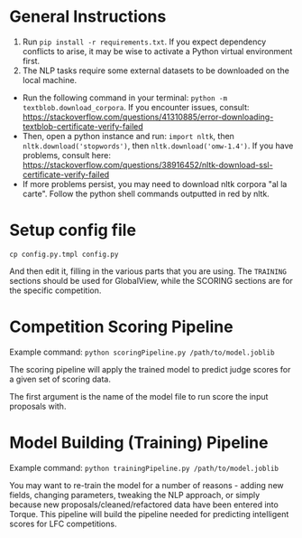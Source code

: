 # General Instructions

1. Run `pip install -r requirements.txt`. If you expect dependency conflicts to arise, it may be wise to activate a Python virtual environment first.
2. The NLP tasks require some external datasets to be downloaded on the local machine. 
  - Run the following command in your terminal: `python -m textblob.download_corpora`. If you encounter issues, consult: https://stackoverflow.com/questions/41310885/error-downloading-textblob-certificate-verify-failed
  - Then, open a python instance and run: `import nltk`, then `nltk.download('stopwords')`, then `nltk.download('omw-1.4')`. If you have problems, consult here: https://stackoverflow.com/questions/38916452/nltk-download-ssl-certificate-verify-failed
  - If more problems persist, you may need to download nltk corpora "al la carte". Follow the python shell commands outputted in red by nltk.

# Setup config file

`cp config.py.tmpl config.py`

And then edit it, filling in the various parts that you are using.  The `TRAINING` sections should be used for GlobalView, while the SCORING sections are for the specific competition.

# Competition Scoring Pipeline

Example command: `python scoringPipeline.py /path/to/model.joblib`

The scoring pipeline will apply the trained model to predict judge scores for a given set of scoring data.

The first argument is the name of the model file to run score the input proposals with.

# Model Building (Training) Pipeline

Example command: `python trainingPipeline.py /path/to/model.joblib`

You may want to re-train the model for a number of reasons - adding new fields, changing parameters, tweaking the NLP approach, or simply because new proposals/cleaned/refactored data have been entered into Torque. This pipeline will build the pipeline needed for predicting intelligent scores for LFC competitions.
